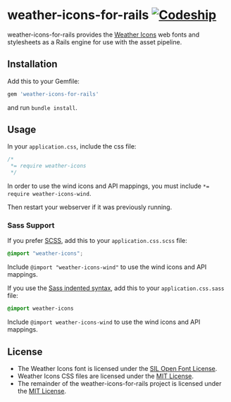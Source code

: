 # weather-icons-for-rails     [![Codeship](https://codeship.com/projects/3ffad060-5c59-0133-3ac8-22b0ee77d2e6/status?branch=master)](https://codeship.com/projects/110938)

weather-icons-for-rails provides the
[Weather Icons](http://erikflowers.github.io/weather-icons/) web fonts and
stylesheets as a Rails engine for use with the asset pipeline.

## Installation

Add this to your Gemfile:

```ruby
gem 'weather-icons-for-rails'
```

and run `bundle install`.

## Usage

In your `application.css`, include the css file:

```css
/*
 *= require weather-icons
 */
```
In order to use the wind icons and API mappings, you must include `*= require weather-icons-wind`.

Then restart your webserver if it was previously running.

### Sass Support

If you prefer [SCSS](http://sass-lang.com/documentation/file.SASS_REFERENCE.html), add this to your
`application.css.scss` file:

```scss
@import "weather-icons";
```

Include `@import "weather-icons-wind"` to use the wind icons and API mappings.

If you use the
[Sass indented syntax](http://sass-lang.com/docs/yardoc/file.INDENTED_SYNTAX.html),
add this to your `application.css.sass` file:

```sass
@import weather-icons
```

Include `@import weather-icons-wind` to use the wind icons and API mappings.

## License

* The Weather Icons font is
  licensed under the [SIL Open Font License](http://scripts.sil.org/OFL).
* Weather Icons CSS files are
  licensed under the
  [MIT License](http://opensource.org/licenses/mit-license.html).
* The remainder of the weather-icons-for-rails project is licensed under the
  [MIT License](http://opensource.org/licenses/mit-license.html).
